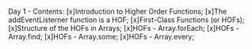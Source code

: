 Day 1 - Contents: 
[x]Introduction to Higher Order Functions; 
[x]The addEventListerner function is a HOF; 
[x]First-Class Functions (or HOFs); 
[x]Structure of the HOFs in Arrays; 
[x]HOFs - Array.forEach; 
[x]HOFs - Array.find; 
[x]HOFs - Array.some; 
[x]HOFs - Array.every; 

